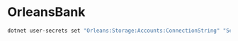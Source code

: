 # OrleansBank



``` bash
dotnet user-secrets set "Orleans:Storage:Accounts:ConnectionString" "Server=localhost;Database=orleansbank;Uid=myuser;Pwd=mypassword"
```
